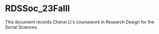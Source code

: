 # RDSSoc_23Falll
This document records Chenxi Li's coursework in Research Design for the Social Sciences.
